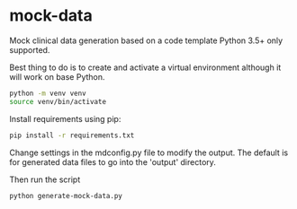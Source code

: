 # mock-data
Mock clinical data generation based on a code template
Python 3.5+ only supported.

Best thing to do is to create and activate a virtual environment although it will work on base Python.
```bash
python -m venv venv
source venv/bin/activate
```
Install requirements using pip:
```bash
pip install -r requirements.txt
```

Change settings in the mdconfig.py file to modify the output. The default is for generated data files to go into the
'output' directory.

Then run the script
```bash
python generate-mock-data.py
```